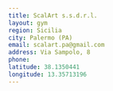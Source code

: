 ```yaml
---
title: ScalArt s.s.d.r.l.
layout: gym
region: Sicilia
city: Palermo (PA)
email: scalart.pa@gmail.com
address: Via Sampolo, 8
phone: 
latitude: 38.1350441
longitude: 13.35713196
---
```


